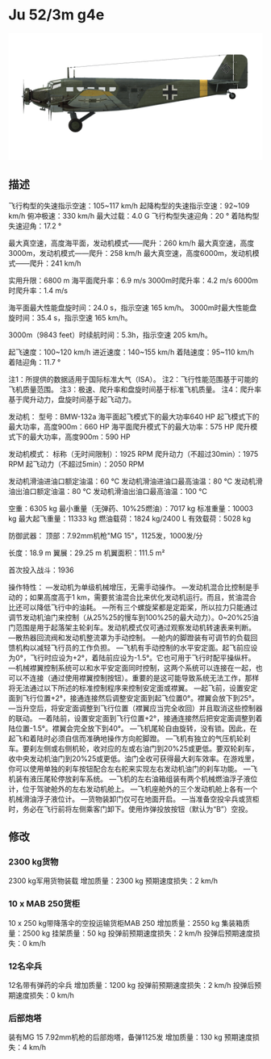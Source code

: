 ﻿# Ju 52/3m g4e

![ju523mg4e](../images/ju523mg4e.png)

## 描述

飞行构型的失速指示空速：105~117 km/h
起降构型的失速指示空速：92~109 km/h
俯冲极速：330 km/h
最大过载：4.0 G
飞行构型失速迎角：20 °
着陆构型失速迎角：17.2 °

最大真空速，高度海平面，发动机模式——爬升：260 km/h
最大真空速，高度3000m，发动机模式——爬升：258 km/h
最大真空速，高度6000m，发动机模式——爬升：241 km/h

实用升限：6800 m
海平面爬升率：6.9 m/s
3000m时爬升率：4.2 m/s
6000m时爬升率：1.4 m/s

海平面最大性能盘旋时间：24.0 s，指示空速 165 km/h。
3000m时最大性能盘旋时间：35.4 s，指示空速 165 km/h。

3000m（9843 feet）时续航时间：5.3h，指示空速 205 km/h。

起飞速度：100~120 km/h
进近速度：140~155 km/h
着陆速度：95~110 km/h
着陆迎角：11.7 °

注1：所提供的数据适用于国际标准大气（ISA）。
注2：飞行性能范围基于可能的飞机质量范围。
注3：极速、爬升率和盘旋时间基于标准飞机质量。
注4：爬升率基于爬升动力，盘旋时间基于起飞动力。

发动机：
型号：BMW-132a
海平面起飞模式下的最大功率640 HP
起飞模式下的最大功率，高度900m：660 HP
海平面爬升模式下的最大功率：575 HP
爬升模式下的最大功率，高度900m：590 HP

发动机模式：
标称（无时间限制）：1925 RPM
爬升动力（不超过30min）：1975 RPM
起飞动力（不超过5min）：2050 RPM

发动机滑油进油口额定油温：60 °C
发动机滑油进油口最高油温：80 °C
发动机滑油出油口额定油温：80 °C
发动机滑油出油口最高油温：100 °C

空重：6305 kg
最小重量（无弹药、10%25燃油）：7017 kg
标准重量：10003 kg
最大起飞重量：11333 kg
燃油载荷：1824 kg/2400 L
有效载荷：5028 kg

防御武器：
顶部：7.92mm机枪"MG 15"，1125发，1000发/分

长度：18.9 m
翼展：29.25 m
机翼面积：111.5 m²

首次投入战斗：1936

操作特性：
—发动机为单级机械增压，无需手动操作。
—发动机混合比控制是手动的；如果高度高于1 km，需要贫油混合比来优化发动机运行。而且，贫油混合比还可以降低飞行中的油耗。
—所有三个螺旋桨都是定距桨，所以拉力只能通过调节发动机油门来控制（从25%25的慢车到100%25的最大动力）。0~20%25油门范围是用于起落架主轮刹车。发动机模式仅可通过观察发动机转速表来判断。
—散热器回流阀和发动机整流罩为手动控制。
—舱内的脚蹬装有可调节的负载回馈机构以减轻飞行员的工作负担。
—飞机有手动控制的水平安定面。起飞前应设为0°，飞行时应设为+2°，着陆前应设为-1.5°。它也可用于飞行时配平操纵杆。
—机械襟翼控制系统可以和水平安定面同时控制，这两个系统可以连接在一起，也可以不连接（通过使用襟翼控制按钮）。重要的是这可能导致系统无法工作，那样将无法通过以下所述的标准控制程序来控制安定面或襟翼。
—起飞前，设置安定面到飞行位置+2°，接通连接然后调整安定面到起飞位置0°。襟翼会放下到25°。
—当升空后，将安定面调整到飞行位置（襟翼应当完全收回）并且取消这些控制器的联动。
—着陆前，设置安定面到飞行位置+2°，接通连接然后把安定面调整到着陆位置-1.5°。襟翼会完全放下到40°。
—飞机尾轮自由旋转，没有锁。因此，在起飞和着陆时必须自信而准确地操作方向舵脚蹬。
—飞机有独立的气压机轮刹车。要刹左侧或右侧机轮，收对应的左或右油门到20%25或更低。要双轮刹车，收中央发动机油门到20%25或更低。油门全收可获得最大刹车效率。在游戏里，你可以使用单独的刹车按钮配合左右舵来实现左右发动机油门的刹车功能。
—飞机装有液压尾轮停放刹车系统。
—飞机的左右油箱组装有两个机械燃油浮子液位计，位于驾驶舱外的左右发动机舱上。
—飞机座舱外的三个发动机舱上各有一个机械滑油浮子液位计。
—货物装卸门仅可在地面开启。
—当准备空投伞兵或货柜时，务必在飞行前将左侧乘客门卸下。使用炸弹投放按钮（默认为“B”）空投。

## 修改


### 2300 kg货物

2300 kg军用货物装载
增加质量：2300 kg
预期速度损失：2 km/h


### 10 x MAB 250货柜

10 x 250 kg带降落伞的空投运输货柜MAB 250
增加质量：2550 kg
集装箱质量：2500 kg
挂架质量：50 kg
投弹前预期速度损失：2 km/h
投弹后预期速度损失：0 km/h

### 12名伞兵

12名带有弹药的伞兵
增加质量：1200 kg
投弹前预期速度损失：2 km/h
投弹后预期速度损失：0 km/h

### 后部炮塔

装有MG 15 7.92mm机枪的后部炮塔，备弹1125发
增加质量：130 kg
预期速度损失：4 km/h